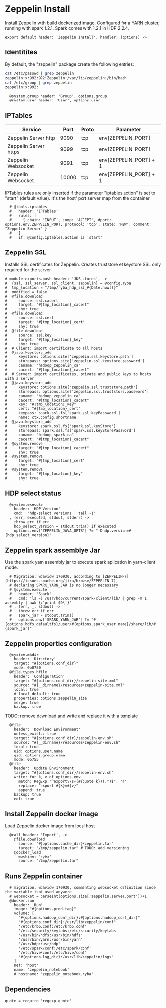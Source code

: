 
# Zeppelin Install

Install Zeppelin with build dockerized image.
Configured for a YARN  cluster, running with spark 1.2.1.
Spark comes with 1.2.1 in HDP 2.2.4.

    export default header: 'Zeppelin Install', handler: (options) ->

## Identitites

By default, the "zeppelin" package create the following
entries:

```bash
cat /etc/passwd | grep zeppelin
zeppelin:x:992:992:Zeppelin:/var/lib/zeppelin:/bin/bash
cat /etc/group | grep zeppelin
zeppelin:x:992:
```

      @system.group header: 'Group', options.group
      @system.user header: 'User', options.user

## IPTables

| Service                 | Port  | Proto | Parameter                |
|-------------------------|-------|-------|--------------------------|
| Zeppelin Server http    | 9090  | tcp   | env[ZEPPELIN_PORT]       |
| Zeppelin Server https   | 9099  | tcp   | env[ZEPPELIN_PORT]       |
| Zeppelin Websocket      | 9091  | tcp   | env[ZEPPELIN_PORT] +  1  |
| Zeppelin Websocket      | 10000 | tcp   | env[ZEPPELIN_PORT] +  1  |

IPTables rules are only inserted if the parameter "iptables.action" is set to
"start" (default value).
It's the  host' port server map from the container

      # @tools.iptables
      #   header: 'IPTables'
      #   rules: [
      #     { chain: 'INPUT', jump: 'ACCEPT', dport: options.env.ZEPPELIN_PORT, protocol: 'tcp', state: 'NEW', comment: "Zeppelin Server" }
      #   ]
      #   if: @config.iptables.action is 'start'

## Zeppelin SSL

Installs SSL certificates for Zeppelin. Creates truststore et keystore
SSL only required for the server

    # module.exports.push header: 'JKS stores', ->
    #  {ssl, ssl_server, ssl_client, zeppelin} = @config.ryba
    #  tmp_location = "/tmp/ryba_hdp_ssl_#{Date.now()}"
    #  modified = false
    #  @file.download
    #     source: ssl.cacert
    #     target: "#{tmp_location}_cacert"
    #     shy: true
    #  @file.download
    #     source: ssl.cert
    #     target: "#{tmp_location}_cert"
    #     shy: true
    #  @file.download
    #     source: ssl.key
    #     target: "#{tmp_location}_key"
    #     shy: true
    #  # Client: import certificate to all hosts
    #  @java.keystore_add
    #     keystore: options.site['zeppelin.ssl.keystore.path']
    #     storepass: options.site['zeppelin.ssl.keystore.password']
    #     caname: "hadoop_zeppelin_ca"
    #     cacert: "#{tmp_location}_cacert"
    #  # Server: import certificates, private and public keys to hosts with a server
    #  @java.keystore_add
    #     keystore: options.site['zeppelin.ssl.truststore.path']
    #     storepass: options.site['zeppelin.ssl.truststore.password']
    #     caname: "hadoop_zeppelin_ca"
    #     cacert: "#{tmp_location}_cacert"
    #     key: "#{tmp_location}_key"
    #     cert: "#{tmp_location}_cert"
    #     keypass: spark.ssl.fs['spark.ssl.keyPassword']
    #     name: ctx.config.shortname
    #  @java.keystore_add
    #     keystore: spark.ssl.fs['spark.ssl.keyStore']
    #     storepass: spark.ssl.fs['spark.ssl.keyStorePassword']
    #     caname: "hadoop_spark_ca"
    #     cacert: "#{tmp_location}_cacert"
    #  @system.remove
    #     target: "#{tmp_location}_cacert"
    #     shy: true
    #  @system.remove
    #     target: "#{tmp_location}_cert"
    #     shy: true
    #  @system.remove
    #     target: "#{tmp_location}_key"
    #     shy: true

## HDP select status

      @system.execute
        header: 'HDP Version'
        cmd:  "hdp-select versions | tail -1"
      , (err, executed, stdout, stderr) ->
        throw err if err
        hdp_select_version = stdout.trim() if executed
        options.env['ZEPPELIN_JAVA_OPTS'] ?= "-Dhdp.version=#{hdp_select_version}"

## Zeppelin spark assemblye Jar

Use the spark yarn assembly jar to execute spark aplication in yarn-client mode.

      # Migration: wdavidw 170930, according to [ZEPPELIN-7](https://issues.apache.org/jira/browse/ZEPPELIN-7), 
      # declaring SPARK_YARN_JAR is no longer necessary
      # @system.execute
      #   header: 'Spark'
      #   cmd: 'ls -l /usr/hdp/current/spark-client/lib/ | grep -m 1 assembly | awk {\'print $9\'}'
      # , (err, _, stdout) ->
      #   throw err if err
      #   spark_jar = stdout.trim()
      #   options.env['SPARK_YARN_JAR'] ?= "#{options.hdfs_defaultfs}/user/#{options.spark_user.name}/share/lib/#{spark_jar}"

## Zeppelin properties configuration

      @system.mkdir
        header: 'Directory'
        target: "#{options.conf_dir}"
        mode: 0o0750
      @file.types.hfile
        header: 'Configuration'
        target: "#{options.conf_dir}/zeppelin-site.xml"
        source: "#{__dirname}/resources/zeppelin-site.xml"
        local: true
        # local_default: true
        properties: options.zeppelin_site
        merge: true
        backup: true

TODO: remove download and write and replace it with a template

      @file
        header: 'Download Environment'
        unless_exists: true
        target: "#{options.conf_dir}/zeppelin-env.sh"
        source: "#{__dirname}/resources/zeppelin-env.sh"
        local: true
        uid: options.user.name
        gid: options.group.name
        mode: 0o755
      @file
        header: 'Update Environment'
        target: "#{options.conf_dir}/zeppelin-env.sh"
        write: for k, v of options.env
          match: RegExp "^export\\s+(#{quote k})(.*)$", 'm'
          replace: "export #{k}=#{v}"
          append: true
        backup: true
        eof: true

## Install Zeppelin docker image

Load Zeppelin docker image from local host

      @call header: 'Import', ->
        @file.download
          source: "#{options.cache_dir}/zeppelin.tar"
          target: "/tmp/zeppelin.tar" # TODO: add versioning
        @docker_load
          machine: 'ryba'
          source: "/tmp/zeppelin.tar"

## Runs Zeppelin container 

      # migration, wdavidw 170930, commenting websocket definition since the variable isnt used anywere
      # websocket = parseInt(options.site['zeppelin.server.port'])+1
      @docker.run
        header: 'Run'
        image: "#{options.prod.tag}"
        volume: [
          "#{options.hadoop_conf_dir}:#{options.hadoop_conf_dir}"
          "#{options.conf_dir}:/usr/lib/zeppelin/conf"
          '/etc/krb5.conf:/etc/krb5.conf'
          '/etc/security/keytabs:/etc/security/keytabs'
          '/usr/bin/hdfs:/usr/bin/hdfs'
          '/usr/bin/yarn:/usr/bin/yarn'
          '/usr/hdp:/usr/hdp'
          '/etc/spark/conf:/etc/spark/conf'
          '/etc/hive/conf:/etc/hive/conf'
          "#{options.log_dir}:/usr/lib/zeppelin/logs"
        ]
        net: 'host'
        name: 'zeppelin_notebook'
        # hostname: 'zeppelin_notebook.ryba'

## Dependencies

    quote = require 'regexp-quote'
